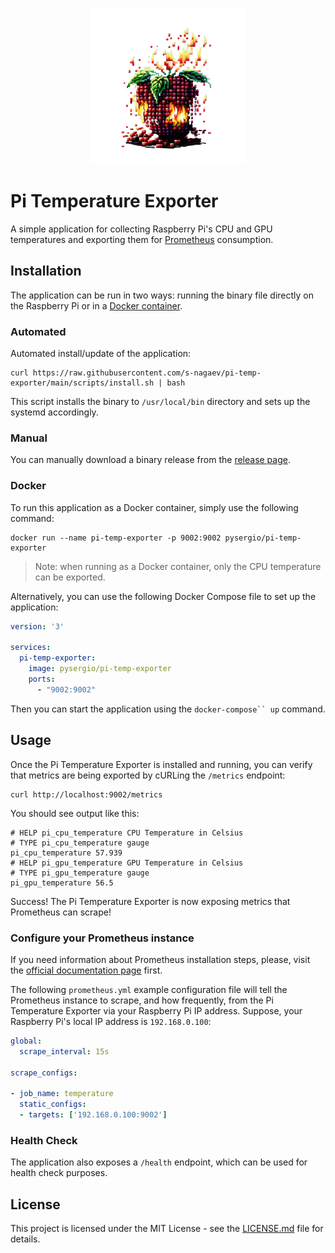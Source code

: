 <p align="center">
    <picture>
      <img width=250 alt="Pi Temp Exporter logo" src="doc/logo.png">
    </picture>
</p>

# Pi Temperature Exporter

A simple application for collecting Raspberry Pi's CPU and GPU temperatures and exporting them for [Prometheus](https://prometheus.io) consumption.

## Installation

The application can be run in two ways: running the binary file directly on the Raspberry Pi or in a [Docker container](https://hub.docker.com/r/pysergio/pi-temp-exporter).

### Automated

Automated install/update of the application:

```shell
curl https://raw.githubusercontent.com/s-nagaev/pi-temp-exporter/main/scripts/install.sh | bash
```

This script installs the binary to `/usr/local/bin` directory and sets up the systemd accordingly.

### Manual

You can manually download a binary release from the [release page](https://github.com/s-nagaev/pi-temperature-exporter/releases).

### Docker

To run this application as a Docker container, simply use the following command:

```shell
docker run --name pi-temp-exporter -p 9002:9002 pysergio/pi-temp-exporter
```

> Note: when running as a Docker container, only the CPU temperature can be exported.

Alternatively, you can use the following Docker Compose file to set up the application:

```yaml
version: '3'

services:
  pi-temp-exporter:
    image: pysergio/pi-temp-exporter
    ports:
      - "9002:9002"
```

Then you can start the application using the `docker-compose`` up` command.

## Usage

Once the Pi Temperature Exporter is installed and running, you can verify that metrics are being exported by cURLing the `/metrics` endpoint:

```shell
curl http://localhost:9002/metrics
```

You should see output like this:

```text
# HELP pi_cpu_temperature CPU Temperature in Celsius
# TYPE pi_cpu_temperature gauge
pi_cpu_temperature 57.939
# HELP pi_gpu_temperature GPU Temperature in Celsius
# TYPE pi_gpu_temperature gauge
pi_gpu_temperature 56.5
```

Success! The Pi Temperature Exporter is now exposing metrics that Prometheus can scrape!

### Configure your Prometheus instance

If you need information about Prometheus installation steps, please, visit the [official documentation page](https://prometheus.io/docs/introduction/first_steps/) first.

The following `prometheus.yml` example configuration file will tell the Prometheus instance to scrape, and how frequently, from the Pi Temperature Exporter via your Raspberry Pi IP address. Suppose, your Raspberry Pi's local IP address is `192.168.0.100`:

```yaml
global:
  scrape_interval: 15s

scrape_configs:

- job_name: temperature
  static_configs:
  - targets: ['192.168.0.100:9002']
```

### Health Check

The application also exposes a `/health` endpoint, which can be used for health check purposes.

## License

This project is licensed under the MIT License - see the [LICENSE.md](LICENSE.md) file for details.
